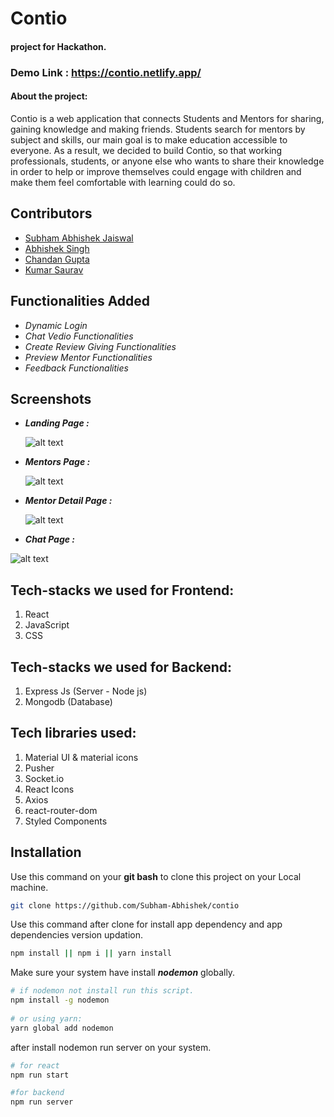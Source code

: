 # Contio
#### project for Hackathon.

### Demo Link : <a>https://contio.netlify.app/</a> 


#### About the project:
Contio is a web application that connects Students and Mentors for sharing, gaining knowledge and making friends. Students search for mentors by subject and skills, our main goal is to make education accessible to everyone. As a result, we decided to build Contio, so that working professionals, students, or anyone else who wants to share their knowledge in order to help or improve themselves could engage with children and make them feel comfortable with learning could do so.


## Contributors

- [Subham Abhishek Jaiswal](https://github.com/Subham-Abhishek)
- [Abhishek Singh](https://github.com/singhabhishek6)
- [Chandan Gupta](https://github.com/chandan1499)
- [Kumar Saurav](https://github.com/ks-1007)


## Functionalities Added
- *Dynamic Login*
- *Chat Vedio Functionalities*
- *Create Review Giving Functionalities*
- *Preview Mentor Functionalities*
- *Feedback Functionalities*


## Screenshots
- ***Landing Page :***

  ![alt text](https://cdn-images-1.medium.com/max/800/1*EHeqTc2PKWMF7w-Que3dGw.png)

- ***Mentors Page :***

  ![alt text](https://cdn-images-1.medium.com/max/800/1*zsnSbwy4aS1levx-59yixw.png)

- ***Mentor Detail Page :***

  ![alt text](https://cdn-images-1.medium.com/max/800/1*_owbeaVNU39EgqQ40ckRkQ.png)
 
 - ***Chat Page :***
 
  ![alt text](https://cdn-images-1.medium.com/max/800/1*E4p0KarHUuOmXFYzzPcUOg.png)
 

## Tech-stacks we used for Frontend:
1. React 
2. JavaScript
3. CSS

## Tech-stacks we used for Backend:
1. Express Js (Server - Node js)
2. Mongodb (Database)

## Tech libraries used:
1. Material UI & material icons
2. Pusher
3. Socket.io
4. React Icons
5. Axios
6. react-router-dom
7. Styled Components


## Installation

Use this command on your **git bash** to clone this project on your Local machine.

```bash
git clone https://github.com/Subham-Abhishek/contio
```

Use this command after clone for install app dependency and app dependencies version updation.
```bash
npm install || npm i || yarn install
```
Make sure your system have install ***nodemon*** globally.

```bash
# if nodemon not install run this script.
npm install -g nodemon
 
# or using yarn: 
yarn global add nodemon
``` 

after install nodemon run server on your system.

```bash
# for react
npm run start

#for backend 
npm run server
```
